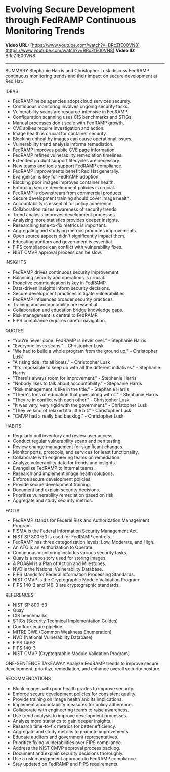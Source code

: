 # Evolving Secure Development through FedRAMP Continuous Monitoring Trends

**Video URL:** [https://www.youtube.com/watch?v=BRcZfE00VN8](https://www.youtube.com/watch?v=BRcZfE00VN8)
**Video ID:** BRcZfE00VN8

---

SUMMARY
Stephanie Harris and Christopher Lusk discuss FedRAMP continuous monitoring trends and their impact on secure development at Red Hat.

IDEAS
* FedRAMP helps agencies adopt cloud services securely.
* Continuous monitoring involves ongoing security tasks.
* Vulnerability scans are resource-intensive in FedRAMP.
* Configuration scanning uses CIS benchmarks and STIGs.
* Manual processes don't scale with FedRAMP growth.
* CVE spikes require investigation and action.
* Image health is crucial for container security.
* Blocking unhealthy images can cause operational issues.
* Vulnerability trend analysis informs remediation.
* FedRAMP improves public CVE page information.
* FedRAMP refines vulnerability remediation timelines.
* Extended product support lifecycles are necessary.
* New teams and tools support FedRAMP compliance.
* FedRAMP improvements benefit Red Hat generally.
* Evangelism is key for FedRAMP adoption.
* Blocking poor images improves container health.
* Enforcing secure development policies is crucial.
* FedRAMP is downstream from commercial products.
* Secure development training should cover image health.
* Accountability is essential for policy adherence.
* Collaboration raises awareness of security trends.
* Trend analysis improves development processes.
* Analyzing more statistics provides deeper insights.
* Researching time-to-fix metrics is important.
* Aggregating and studying metrics promotes improvements.
* Open source aspects didn't significantly impact them.
* Educating auditors and government is essential.
* FIPS compliance can conflict with vulnerability fixes.
* NIST CMVP approval process can be slow.

INSIGHTS
* FedRAMP drives continuous security improvement.
* Balancing security and operations is crucial.
* Proactive communication is key in FedRAMP.
* Data-driven insights inform security decisions.
* Secure development practices mitigate vulnerabilities.
* FedRAMP influences broader security practices.
* Training and accountability are essential.
* Collaboration and education bridge knowledge gaps.
* Risk management is central to FedRAMP.
* FIPS compliance requires careful navigation.

QUOTES
* "You're never done. FedRAMP is never over." - Stephanie Harris
* "Everyone loves scans." - Christopher Lusk
* "We had to build a whole program from the ground up." - Christopher Lusk
* "A rising tide lifts all boats." - Christopher Lusk
* "It's impossible to keep up with all the different initiatives." - Stephanie Harris
* "There's always room for improvement." - Stephanie Harris
* "Nobody likes to talk about accountability." - Stephanie Harris
* "Risk management is like in the title." - Stephanie Harris
* "There's tons of education that goes along with it." - Stephanie Harris
* "They're in conflict with each other." - Christopher Lusk
* "It was very, very rigid with the government." - Christopher Lusk
* "They've kind of relaxed it a little bit." - Christopher Lusk
* "CMVP had a really bad backlog." - Christopher Lusk

HABITS
* Regularly pull inventory and review user access.
* Conduct regular vulnerability scans and pen testing.
* Review change management for significant changes.
* Monitor ports, protocols, and services for least functionality.
* Collaborate with engineering teams on remediation.
* Analyze vulnerability data for trends and insights.
* Evangelize FedRAMP to internal teams.
* Research and implement image health solutions.
* Enforce secure development policies.
* Provide secure development training.
* Document and explain security decisions.
* Prioritize vulnerability remediation based on risk.
* Aggregate and study security metrics.

FACTS
* FedRAMP stands for Federal Risk and Authorization Management Program.
* FISMA is the Federal Information Security Management Act.
* NIST SP 800-53 is used for FedRAMP controls.
* FedRAMP has three categorization levels: Low, Moderate, and High.
* An ATO is an Authorization to Operate.
* Continuous monitoring includes various security tasks.
* Quay is a repository used for storing images.
* A POA&M is a Plan of Action and Milestones.
* NVD is the National Vulnerability Database.
* FIPS stands for Federal Information Processing Standards.
* NIST CMVP is the Cryptographic Module Validation Program.
* FIPS 140-2 and 140-3 are cryptographic standards.

REFERENCES
* NIST SP 800-53
* Quay
* CIS benchmarks
* STIGs (Security Technical Implementation Guides)
* Conflux secure pipeline
* MITRE CWE (Common Weakness Enumeration)
* NVD (National Vulnerability Database)
* FIPS 140-2
* FIPS 140-3
* NIST CMVP (Cryptographic Module Validation Program)

ONE-SENTENCE TAKEAWAY
Analyze FedRAMP trends to improve secure development, prioritize remediation, and enhance overall security posture.

RECOMMENDATIONS
* Block images with poor health grades to improve security.
* Enforce secure development policies for consistent quality.
* Provide training on image health and its implications.
* Implement accountability measures for policy adherence.
* Collaborate with engineering teams to raise awareness.
* Use trend analysis to improve development processes.
* Analyze more statistics to gain deeper insights.
* Research time-to-fix metrics for better efficiency.
* Aggregate and study metrics to promote improvements.
* Educate auditors and government representatives.
* Prioritize fixing vulnerabilities over FIPS compliance.
* Address the NIST CMVP approval process backlog.
* Document and explain security decisions thoroughly.
* Use a risk management approach to FedRAMP compliance.
* Stay updated on FedRAMP and FIPS requirements.
